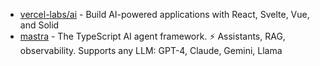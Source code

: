 - [vercel-labs/ai](https://github.com/vercel-labs/ai) - Build AI-powered applications with React, Svelte, Vue, and Solid
- [mastra](https://github.com/mastra-ai/mastra) - The TypeScript AI agent framework. ⚡ Assistants, RAG, observability. Supports any LLM: GPT-4, Claude, Gemini, Llama